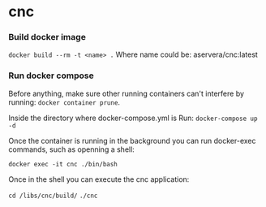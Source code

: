 # cnc

### Build docker image
`docker build --rm -t <name> .`
Where name could be: aservera/cnc:latest

### Run docker compose
Before anything, make sure other running containers can't interfere by running:
`docker container prune`.

Inside the directory where docker-compose.yml is Run:
`docker-compose up -d`

Once the container is running in the background you can run docker-exec commands, such as openning a shell:

`docker exec -it cnc ./bin/bash`

Once in the shell you can execute the cnc application:

`cd /libs/cnc/build/`
`./cnc`
